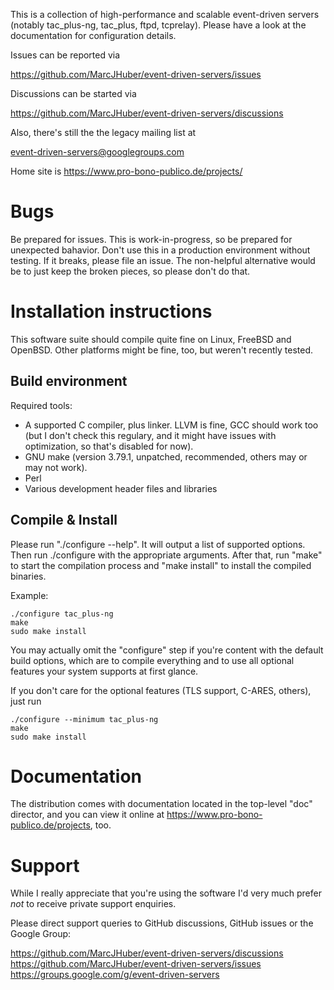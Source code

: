 This is a collection of high-performance and scalable event-driven servers
(notably tac_plus-ng, tac_plus, ftpd, tcprelay). Please have a look at the
documentation for configuration details.

Issues can be reported via

  https://github.com/MarcJHuber/event-driven-servers/issues

Discussions can be started via

  https://github.com/MarcJHuber/event-driven-servers/discussions

Also, there's still the the legacy mailing list at

   event-driven-servers@googlegroups.com

Home site is https://www.pro-bono-publico.de/projects/

Bugs
====

Be prepared for issues. This is work-in-progress, so be prepared for unexpected bahavior. Don't use this in a production environment without testing. If it breaks, please file an issue. The non-helpful alternative would be to just keep the broken pieces, so please don't do that. 

Installation instructions
=========================

This software suite should compile quite fine on Linux, FreeBSD and OpenBSD.
Other platforms might be fine, too, but weren't recently tested.

Build environment
-----------------

Required tools:

- A supported C compiler, plus linker. LLVM is fine, GCC should work too (but I don't check this regulary, and it might have issues with optimization, so that's disabled for now).
- GNU make (version 3.79.1, unpatched,  recommended, others may or may
  not work).
- Perl
- Various development header files and libraries

Compile & Install
-----------------

Please run "./configure --help". It will output a list of supported
options. Then run ./configure with the appropriate arguments. After
that, run "make" to start the compilation process and "make install"
to install the compiled binaries.

Example:

````
./configure tac_plus-ng
make
sudo make install
````

You may actually omit the "configure" step if you're content with
the default build options, which are to compile everything and to
use all optional features your system supports at first glance.

If you don't care for the optional features (TLS support, C-ARES,
others), just run

````
./configure --minimum tac_plus-ng
make
sudo make install
````

Documentation
=============

The distribution comes with documentation located in the
top-level "doc" director, and you can view it online at
https://www.pro-bono-publico.de/projects, too.

Support
=======

While I really appreciate that you're using the software I'd
very much prefer *not* to receive private support enquiries.

Please direct support queries to GitHub discussions, GitHub issues or the Google Group:

  https://github.com/MarcJHuber/event-driven-servers/discussions
  https://github.com/MarcJHuber/event-driven-servers/issues
  https://groups.google.com/g/event-driven-servers


